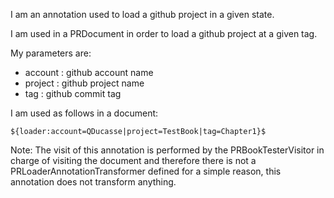 I am an annotation used to load a github project in a given state.

I am used in a PRDocument in order to load a github project at a given tag.

My parameters are: 
- account : github account name
- project : github project name
- tag : github commit tag 

I am used as follows in a document:

	${loader:account=QDucasse|project=TestBook|tag=Chapter1}$
	
Note:
	The visit of this annotation is performed by the PRBookTesterVisitor in charge of visiting the document and therefore there is not a PRLoaderAnnotationTransformer defined for a simple reason, this annotation does not transform anything.